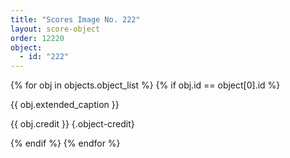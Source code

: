 ```yaml
---
title: "Scores Image No. 222"
layout: score-object
order: 12220
object:
  - id: "222"
---
```


{% for obj in objects.object_list %}
{% if obj.id == object[0].id %}

{{ obj.extended_caption }}

{{ obj.credit }} {.object-credit}

{% endif %}
{% endfor %}
